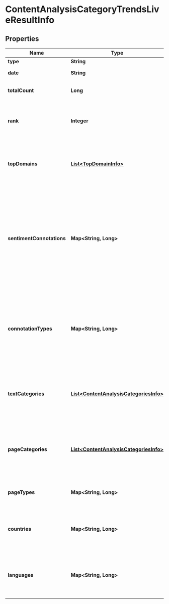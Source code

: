 

# ContentAnalysisCategoryTrendsLiveResultInfo


## Properties

| Name | Type | Description | Notes |
|------------ | ------------- | ------------- | -------------|
|**type** | **String** | type of element |  [optional] |
|**date** | **String** | date for which the data is provided |  [optional] |
|**totalCount** | **Long** | total number of results in our database relevant to your request |  [optional] |
|**rank** | **Integer** | rank of all URLs citing the keyword normalized sum of ranks of all URLs citing the target keyword for the given date |  [optional] |
|**topDomains** | [**List&lt;TopDomainInfo&gt;**](TopDomainInfo.md) | top domains citing the target keyword contains objects with top domains citing the target category and citation count per each domain |  [optional] |
|**sentimentConnotations** | **Map&lt;String, Long&gt;** | sentiment connotations contains sentiments (emotional reactions) related to the target category citation and the number of citations per each sentiment possible connotations: \&quot;anger\&quot;, \&quot;fear\&quot;, \&quot;happiness\&quot;, \&quot;love\&quot;, \&quot;sadness\&quot;, \&quot;share\&quot;, \&quot;neutral\&quot;, \&quot;fun\&quot; |  [optional] |
|**connotationTypes** | **Map&lt;String, Long&gt;** | connotation types contains types of sentiments (sentiment polarity) related to the category citation and citation count per each sentiment type possible connotation types: \&quot;positive\&quot;, \&quot;negative\&quot;, \&quot;neutral\&quot; |  [optional] |
|**textCategories** | [**List&lt;ContentAnalysisCategoriesInfo&gt;**](ContentAnalysisCategoriesInfo.md) | text categories contains objects with text categories and citation count in each text category to obtain a full list of available categories, refer to the Categories endpoint |  [optional] |
|**pageCategories** | [**List&lt;ContentAnalysisCategoriesInfo&gt;**](ContentAnalysisCategoriesInfo.md) | page categories contains objects with page categories and citation count in each page category to obtain a full list of available categories, refer to the Categories endpoint |  [optional] |
|**pageTypes** | **Map&lt;String, Long&gt;** | page types contains page types and citation count per each page type |  [optional] |
|**countries** | **Map&lt;String, Long&gt;** | countries contains countries and citation count in each country to obtain a full list of available countries, refer to the Locations endpoint |  [optional] |
|**languages** | **Map&lt;String, Long&gt;** | languages contains languages and citation count in each language to obtain a full list of available languages, refer to the Languages endpoint |  [optional] |



